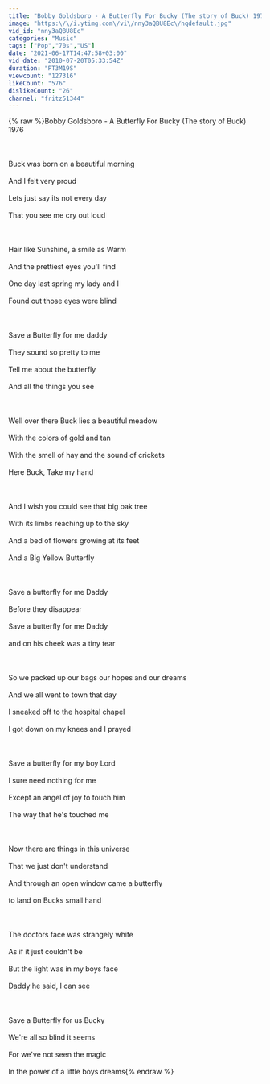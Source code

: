 ```yaml
---
title: "Bobby Goldsboro - A Butterfly For Bucky (The story of Buck) 1976"
image: "https:\/\/i.ytimg.com\/vi\/nny3aQBU8Ec\/hqdefault.jpg"
vid_id: "nny3aQBU8Ec"
categories: "Music"
tags: ["Pop","70s","US"]
date: "2021-06-17T14:47:58+03:00"
vid_date: "2010-07-20T05:33:54Z"
duration: "PT3M19S"
viewcount: "127316"
likeCount: "576"
dislikeCount: "26"
channel: "fritz51344"
---
```

{% raw %}Bobby Goldsboro - A Butterfly For Bucky (The story of Buck) 1976<br /><br /><br /><br />Buck was born on a beautiful morning<br /><br />And I felt very proud<br /><br />Lets just say its not every day<br /><br />That you see me cry out loud<br /><br /><br /><br />Hair like Sunshine, a smile as Warm<br /><br />And the prettiest eyes you'll find<br /><br />One day last spring my lady and I<br /><br />Found out those eyes were blind<br /><br /><br /><br />Save a Butterfly for me daddy<br /><br />They sound so pretty to me<br /><br />Tell me about the butterfly<br /><br />And all the things you see<br /><br /><br /><br />Well over there Buck lies a beautiful meadow<br /><br />With the colors of gold and tan<br /><br />With the smell of hay and the sound of crickets<br /><br />Here Buck, Take my hand<br /><br /><br /><br />And I wish you could see that big oak tree<br /><br />With its limbs reaching up to the sky<br /><br />And a bed of flowers growing at its feet<br /><br />And a Big Yellow Butterfly<br /><br /><br /><br />Save a butterfly for me Daddy<br /><br />Before they disappear<br /><br />Save a butterfly for me Daddy<br /><br />and on his cheek was a tiny tear<br /><br /><br /><br />So we packed up our bags our hopes and our dreams<br /><br />And we all went to town that day<br /><br />I sneaked off to the hospital chapel<br /><br />I got down on my knees and I prayed<br /><br /><br /><br />Save a butterfly for my boy Lord<br /><br />I sure need nothing for me<br /><br />Except an angel of joy to touch him<br /><br />The way that he's touched me<br /><br /><br /><br />Now there are things in this universe<br /><br />That we just don't understand<br /><br />And through an open window came a butterfly<br /><br />to land on Bucks small hand<br /><br /><br /><br />The doctors face was strangely white<br /><br />As if it just couldn't be<br /><br />But the light was in my boys face<br /><br />Daddy he said, I can see<br /><br /><br /><br />Save a Butterfly for us Bucky<br /><br />We're all so blind it seems<br /><br />For we've not seen the magic<br /><br />In the power of a little boys dreams{% endraw %}
